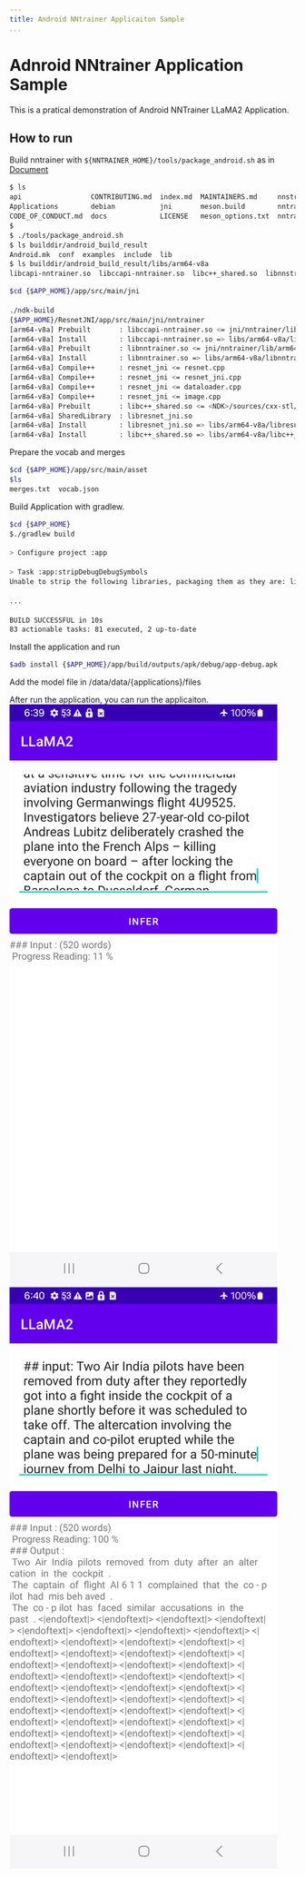 ```yaml
---
title: Android NNtrainer Applicaiton Sample
...
```


# Adnroid NNtrainer Application Sample
This is a pratical demonstration of Android NNTrainer LLaMA2 Application.

## How to run
Build nntrainer with `${NNTRAINER_HOME}/tools/package_android.sh` as in [Document](https://github.com/nnstreamer/nntrainer/blob/main/docs/how-to-run-example-android.md)

```bash
$ ls
api                 CONTRIBUTING.md  index.md  MAINTAINERS.md     nnstreamer        nntrainer.pc.in  RELEASE.md
Applications        debian           jni       meson.build        nntrainer         packaging        test
CODE_OF_CONDUCT.md  docs             LICENSE   meson_options.txt  nntrainer.ini.in  README.md        tools
$
$ ./tools/package_android.sh
$ ls builddir/android_build_result
Android.mk  conf  examples  include  lib
$ ls builddir/android_build_result/libs/arm64-v8a
libcapi-nntrainer.so  libccapi-nntrainer.so  libc++_shared.so  libnnstreamer-native.so  libnntrainer.so
```

```bash
$cd {$APP_HOME}/app/src/main/jni

./ndk-build
{$APP_HOME}/ResnetJNI/app/src/main/jni/nntrainer
[arm64-v8a] Prebuilt       : libccapi-nntrainer.so <= jni/nntrainer/lib/arm64-v8a/
[arm64-v8a] Install        : libccapi-nntrainer.so => libs/arm64-v8a/libccapi-nntrainer.so
[arm64-v8a] Prebuilt       : libnntrainer.so <= jni/nntrainer/lib/arm64-v8a/
[arm64-v8a] Install        : libnntrainer.so => libs/arm64-v8a/libnntrainer.so
[arm64-v8a] Compile++      : resnet_jni <= resnet.cpp
[arm64-v8a] Compile++      : resnet_jni <= resnet_jni.cpp
[arm64-v8a] Compile++      : resnet_jni <= dataloader.cpp
[arm64-v8a] Compile++      : resnet_jni <= image.cpp
[arm64-v8a] Prebuilt       : libc++_shared.so <= <NDK>/sources/cxx-stl/llvm-libc++/libs/arm64-v8a/
[arm64-v8a] SharedLibrary  : libresnet_jni.so
[arm64-v8a] Install        : libresnet_jni.so => libs/arm64-v8a/libresnet_jni.so
[arm64-v8a] Install        : libc++_shared.so => libs/arm64-v8a/libc++_shared.so

```

Prepare the vocab and merges

```bash
$cd {$APP_HOME}/app/src/main/asset
$ls
merges.txt  vocab.json

```


Build Application with gradlew.

``` bash
$cd {$APP_HOME}
$./gradlew build

> Configure project :app

> Task :app:stripDebugDebugSymbols
Unable to strip the following libraries, packaging them as they are: libc++_shared.so, libccapi-nntrainer.so, libnntrainer.so, libresnet_jni.so.

...

BUILD SUCCESSFUL in 10s
83 actionable tasks: 81 executed, 2 up-to-date

```

Install the application and run

``` bash
$adb install {$APP_HOME}/app/build/outputs/apk/debug/app-debug.apk

```

Add the model file in /data/data/{applications}/files

After run the application, you can run the applicaiton.
![Application](/docs/images/llama2.jpg?raw=true)
![Application](/docs/images/llama2_1.jpg?raw=true)
